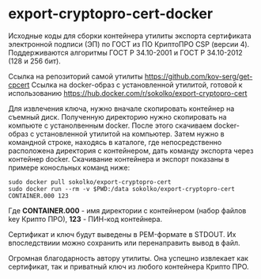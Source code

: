 # export-cryptopro-cert-docker
Исходные коды для сборки контейнера утилиты экспорта сертификата электронной подписи (ЭП) по ГОСТ из ПО КриптоПРО CSP (версии 4).
Поддерживаются алгоритмы ГОСТ Р 34.10-2001 и ГОСТ Р 34.10-2012 (128 и 256 бит).

Ссылка на репозиторий самой утилиты https://github.com/kov-serg/get-cpcert
Ссылка на docker-образ с установленной утилитой, готовой к использованию https://hub.docker.com/r/sokolko/export-cryptopro-cert

Для извлечения ключа, нужно вначале скопировать контейнер на съемный диск. Полученную директорию нужно скопировать на компьюте с устанолвенным docker.
После этого скачиваем docker-образ с установленной утилитой на компьютер.
Затем нужно в командной строке, находясь в каталоге, где непосредственно расположена директория с контейнером, дать команду экспорта через контейнер docker. 
Скачивание контейнера и экспорт показаны в примере коносльных команд ниже:

```console
sudo docker pull sokolko/export-cryptopro-cert
sudo docker run --rm -v $PWD:/data sokolko/export-cryptopro-cert CONTAINER.000 123
```

Где **CONTAINER.000** - имя директории с контейнером (набор файлов key Крипто ПРО), **123** - ПИН-код контейнера.

Сертификат и ключ будут выведены в PEM-формате в STDOUT. Их впоследствиии можно сохранить или перенаправить вывод в файл.

Огромная благодарность автору утилиты. Она успешно извлекает как сертификат, так и приватный ключ из любого контейнера Крипто ПРО.
